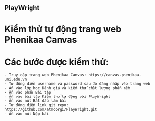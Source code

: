 ## PlayWright

# Kiểm thử tự động trang web Phenikaa Canvas

# Các bước được kiểm thử:

    - Truy cập trang web Phenikaa Canvas: https://canvas.phenikaa-uni.edu.vn
    - Tự động điền username và password sau đó đăng nhập vào trang web
    - Ấn vào lớp học Đánh giá và kiểm thử chất lượng phần mềm
    - Ấn vào phần Bài tập
    - Ấn vào bài tập Kiểm thử tự động với PlayWright
    - Ấn vào nút Bắt đầu làm bài
    - Tự động điền link git repo: https://github.com/atmcorgi/PlayWright.git
    - Ấn vào nút Nộp bài
